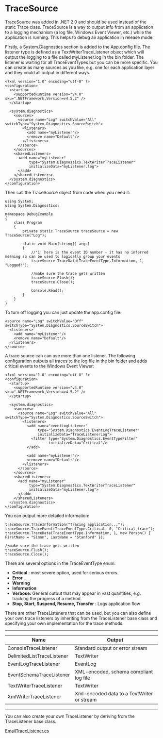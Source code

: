 # TraceSource

TraceSource was added in .NET 2.0 and should be used instead of the static Trace class. TraceSource is a way to output info from an application to a logging mechanism (a log file, Windows Event Viewer, etc.) while the application is running. This helps to debug an application in release mode.

Firstly, a System.Diagnostics section is added to the App.config file. The listener type is defined as a TextWriterTraceListener object which will output the logging to a file called myListener.log in the bin folder. The listener is waiting for all TraceEventTypes but you can be more specific. You can create as many sources as you like, e.g. one for each application layer and they could all output in different ways.

    <?xml version="1.0" encoding="utf-8" ?>
    <configuration>
      <startup>
        <supportedRuntime version="v4.0" sku=".NETFramework,Version=v4.5.2" />
      </startup>
    
      <system.diagnostics>
        <sources>
          <source name="Log" switchValue="All" switchType="System.Diagnostics.SourceSwitch">
            <listeners>
              <add name="myListener"/>
              <remove name="Default"/>
            </listeners>
          </source>
        </sources>
        <sharedListeners>
          <add name="myListener"
               type="System.Diagnostics.TextWriterTraceListener"
               initializeData="myListener.log">
          </add>
        </sharedListeners>
      </system.diagnostics>
    </configuration>

  

Then call the TraceSource object from code when you need it:

    using System;
    using System.Diagnostics;
    
    namespace DebugExample
    {
        class Program
        {
            private static TraceSource traceSource = new TraceSource("Log");
    
            static void Main(string[] args)
            {
                //'1' here is the event ID number - it has no inferred meaning so can be used to logically group your events
                traceSource.TraceData(TraceEventType.Information, 1, "Logged!");
    
                //make sure the trace gets written
                traceSource.Flush();
                traceSource.Close();
    
                Console.Read();
            }
        }
    }

  

To turn off logging you can just update the app.config file:

    <source name="Log" switchValue="Off" switchType="System.Diagnostics.SourceSwitch">
      <listeners>
        <add name="myListener"/>
        <remove name="Default"/>
      </listeners>
    </source>

A trace source can can use more than one listener. The following configuration outputs all traces to the log file in the bin folder and adds critical events to the Windows Event Viewer:

    <?xml version="1.0" encoding="utf-8" ?>
    <configuration>
      <startup>
        <supportedRuntime version="v4.0" sku=".NETFramework,Version=v4.5.2" />
      </startup>
    
      <system.diagnostics>
        <sources>
          <source name="Log" switchValue="All" switchType="System.Diagnostics.SourceSwitch">
            <listeners>
              <add name="eventLogListener"
                   type="System.Diagnostics.EventLogTraceListener"
                   initializeData="TraceListenerLog">
                <filter type="System.Diagnostics.EventTypeFilter"
                        initializeData="Critical"/>
              </add>
    
              <add name="myListener"/>
              <remove name="Default"/>
            </listeners>
          </source>
        </sources>
        <sharedListeners>
          <add name="myListener"
               type="System.Diagnostics.TextWriterTraceListener"
               initializeData="myListener.log">
          </add>
        </sharedListeners>
      </system.diagnostics>
    </configuration>

You can output more detailed information:

    traceSource.TraceInformation("Tracing application...");
    traceSource.TraceEvent(TraceEventType.Critical, 0, "Critical trace");
    traceSource.TraceData(TraceEventType.Information, 1, new Person() { FirstName = "Simon", LastName = "Stanford" });
    
    //make sure the trace gets written
    traceSource.Flush();
    traceSource.Close();
    
There are several options in the TraceEventType enum:

  *  **Critical** : most severe option, used for serious errors.
  *  **Error**
  *  **Warning**
  *  **Information**
  *  **Verbose:**  General output that may appear in vast quantities, e.g. tracking the progress of a method.
  *  **Stop, Start, Suspend, Resume, Transfer** : Logs application flow

  

There are other TraceListeners that can be used, but you can also define your own trace listeners by inheriting from the TraceListener base class and specifying your own implementation for the trace methods.

---

| Name                       | Output                                     |
|----------------------------|--------------------------------------------|
| ConsoleTraceListener       | Standard output or error stream            |
| DelimitedListTraceListener | TextWriter                                 |
| EventLogTraceListener      | EventLog                                   |
| EventSchemaTraceListener   | XML-encoded, schema compliant log file     |
| TextWriterTraceListener    | TextWriter                                 |
| XmlWriterTraceListener     | Xml-encoded data to a TextWriter or stream |

---
 

You can also create your own TraceListener by deriving from the TraceListener base class.

[EmailTraceListener.cs](https://github.com/simonjstanford/70-483-c-sharp-notes/blob/master/media/EmailTraceListener.cs)
<!--stackedit_data:
eyJoaXN0b3J5IjpbLTExMDA5NjM4NDBdfQ==
-->